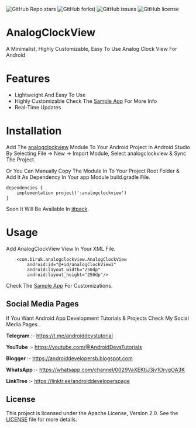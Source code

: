![GitHub Repo stars](https://img.shields.io/github/stars/BirukBelihu/AnalogClockView)
![GitHub forks](https://img.shields.io/github/forks/BirukBelihu/AnalogClockView))
![GitHub issues](https://img.shields.io/github/issues/BirukBelihu/AnalogClockView)
![GitHub license](https://img.shields.io/github/license/BirukBelihu/AnalogClockView)

# AnalogClockView

A Minimalist, Highly Customizable, Easy To Use Analog Clock View For Android

# Features

- Lightweight And Easy To Use
- Highly Customizable Check The [Sample App](https://github.com/birukbelihu/AnalogClockView/tree/main/app/) For More Info
- Real-Time Updates

# Installation

Add The [analogclockview](/analogclockview) Module To Your Android Project In Android Studio By Selecting File -> New -> Import Module, Select analogclockview & Sync The Project.

Or You Can Manually Copy The Module In To Your Project Root Folder & Add It As Dependency In Your app Module build.gradle File.


```
dependencies {
    implementation project(':analogclockview')
}
```

Soon It Will Be Available In [jitpack](https://jitpack.io).


# Usage

Add AnalogClockView View In Your XML File.

```
    <com.biruk.analogclockview.AnalogClockView
        android:id="@+id/analogClockView1"
        android:layout_width="250dp"
        android:layout_height="250dp"/>
```

Check The [Sample App](https://github.com/birukbelihu/AnalogClockView/tree/main/app/) For Customizations.

## Social Media Pages

If You Want Android App Development Tutorials & Projects Check My Social Media Pages.

**Telegram** :- https://t.me/androiddevstutorial

**YouTube** :- https://youtube.com/@AndroidDevsTutorials

**Blogger** :- https://androiddevelopersb.blogspot.com

**WhatsApp** :- https://whatsapp.com/channel/0029VaXEKtjJ3jv1OrvgOA3K

**LinkTree** :-
https://linktr.ee/androiddeveloperspage

## License

This project is licensed under the Apache License, Version 2.0. See the [LICENSE](LICENSE) file for more details.
